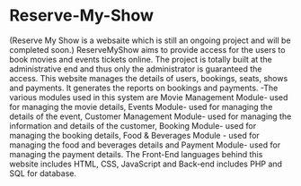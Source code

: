 # Reserve-My-Show
(Reserve My Show is a websaite which is still an ongoing project and will be completed soon.)
ReserveMyShow aims to provide access for the users to book movies and events tickets online. The project is totally built at the administrative end and thus only the administrator is guaranteed the access. This website manages the details of users, bookings, seats, shows and payments. It generates the reports on bookings and payments.
-The various modules used in this system are Movie Management Module- used for managing the movie details, Events Module- used for managing the details of the event, Customer Management Module- used for managing the information and details of the customer, Booking Module- used for managing the booking details, Food & Beverages Module - used for managing the food and beverages details and Payment Module- used for managing the payment details. The Front-End languages behind this website includes HTML, CSS, JavaScript and Back-end includes PHP and SQL for database.
